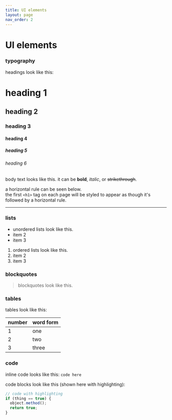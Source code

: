 ```yaml
---
title: UI elements
layout: page
nav_order: 2
---
```

# UI elements

### typography
headings look like this:

# heading 1
## heading 2
### heading 3
#### heading 4
##### heading 5
###### heading 6

body text looks like this. it can be **bold**, *italic*, or <s>strikethrough</s>.

a horizontal rule can be seen below.\
the first `<h1>` tag on each page will be styled to appear as though it's followed by a horizontal rule.

---

### lists
- unordered lists look like this.
- item 2
- item 3

1. ordered lists look like this.
2. item 2
3. item 3

### blockquotes
> blockquotes look like this.

### tables
tables look like this:

| number | word form |
|--------|-----------|
| 1      | one       |
| 2      | two       |
| 3      | three     |

### code
inline code looks like this: `code here`

code blocks look like this (shown here with highlighting):
```js
// code with highlighting
if (thing == true) {
  object.method();
  return true;
}
```

